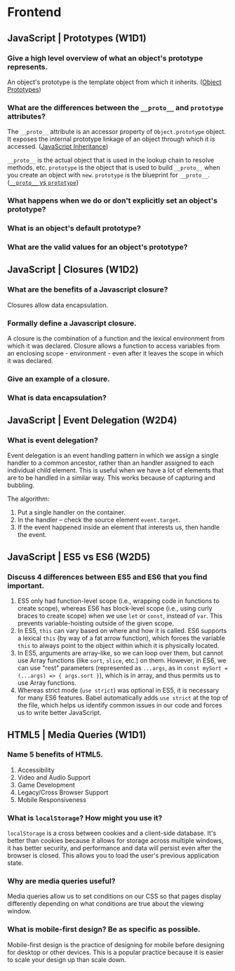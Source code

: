 # Frontend

## JavaScript | Prototypes (W1D1)

### Give a high level overview of what an object's prototype represents.

An object's prototype is the template object from which it inherits. ([Object Prototypes](https://developer.mozilla.org/en-US/docs/Learn/JavaScript/Objects/Object_prototypes))

### What are the differences between the `__proto__` and `prototype` attributes?

The `__proto__` attribute is an accessor property of `Object.prototype` object. It exposes the internal prototype linkage of an object through which it is accessed. ([JavaScript Inheritance](https://hackernoon.com/understand-nodejs-javascript-object-inheritance-proto-prototype-class-9bd951700b29))

`__proto__` is the actual object that is used in the lookup chain to resolve methods, etc. `prototype` is the object that is used to build `__proto__` when you create an object with `new`. `prototype` is the blueprint for `__proto__`. ([`__proto__` vs `prototype`](https://stackoverflow.com/questions/9959727/proto-vs-prototype-in-javascript))

### What happens when we do or don't explicitly set an object's prototype?

### What is an object's default prototype?

### What are the valid values for an object's prototype?

## JavaScript | Closures (W1D2)

### What are the benefits of a Javascript closure?

Closures allow data encapsulation.

### Formally define a Javascript closure.

A closure is the combination of a function and the lexical environment from which it was declared. Closure allows a function to access variables from an enclosing scope - environment - even after it leaves the scope in which it was declared.

### Give an example of a closure.

### What is data encapsulation?

## JavaScript | Event Delegation (W2D4)

### What is event delegation?

Event delegation is an event handling pattern in which we assign a single handler to a common ancestor, rather than an handler assigned to each individual child element. This is useful when we have a lot of elements that are to be handled in a similar way. This works because of capturing and bubbling.

The algorithm:

1.  Put a single handler on the container.
2.  In the handler – check the source element `event.target`.
3.  If the event happened inside an element that interests us, then handle the event.

## JavaScript | ES5 vs ES6 (W2D5)

### Discuss 4 differences between ES5 and ES6 that you find important.

1.  ES5 only had function-level scope (i.e., wrapping code in functions to create scope), whereas ES6 has block-level scope (i.e., using curly braces to create scope) when we use `let` or `const`, instead of `var`. This prevents variable-hoisting outside of the given scope.
2.  In ES5, `this` can vary based on where and how it is called. ES6 supports a lexical `this` (by way of a fat arrow function), which forces the variable `this` to always point to the object within which it is physically located.
3.  In ES5, arguments are array-like, so we can loop over them, but cannot use Array functions (like `sort`, `slice`, etc.) on them. However, in ES6, we can use "rest" parameters (represented as `...args`, as in `const mySort = (...args) => { args.sort }`), which is in array, and thus permits us to use Array functions.
4.  Whereas strict mode (`use strict`) was optional in ES5, it is necessary for many ES6 features. Babel automatically adds `use strict` at the top of the file, which helps us identify common issues in our code and forces us to write better JavaScript.

## HTML5 | Media Queries (W1D1)

### Name 5 benefits of HTML5.

1.  Accessibility
2.  Video and Audio Support
3.  Game Development
4.  Legacy/Cross Browser Support
5.  Mobile Responsiveness

### What is `localStorage`? How might you use it?

`localStorage` is a cross between cookies and a client-side database. It's better than cookies because it allows for storage across multiple windows, it has better security, and performance and data will persist even after the browser is closed. This allows you to load the user's previous application state.

### Why are media queries useful?

Media queries allow us to set conditions on our CSS so that pages display differently depending on what conditions are true about the viewing window.

### What is mobile-first design? Be as specific as possible.

Mobile-first design is the practice of designing for mobile before designing for desktop or other devices. This is a popular practice because it is easier to scale your design up than scale down.
